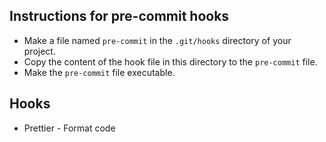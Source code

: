 ## Instructions for pre-commit hooks

- Make a file named `pre-commit` in the `.git/hooks` directory of your project.
- Copy the content of the hook file in this directory to the `pre-commit` file.
- Make the `pre-commit` file executable.

## Hooks

- Prettier - Format code
